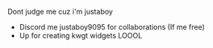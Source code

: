 Dont judge me cuz i'm justaboy
- Discord me justaboy9095 for collaborations (If me free)
- Up for creating kwgt widgets
LOOOL

<!---
The-C0der/The-C0der is a ✨ special ✨ repository because its `README.md` (this file) appears on your GitHub profile.
You can click the Preview link to take a look at your changes.
--->
